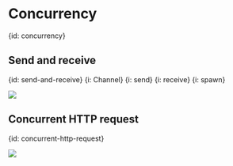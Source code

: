 # Concurrency
{id: concurrency}

## Send and receive
{id: send-and-receive}
{i: Channel}
{i: send}
{i: receive}
{i: spawn}

![](examples/concurrency/send_receive.cr)

## Concurrent HTTP request
{id: concurrent-http-request}

![](examples/concurrency/http_request.cr)

